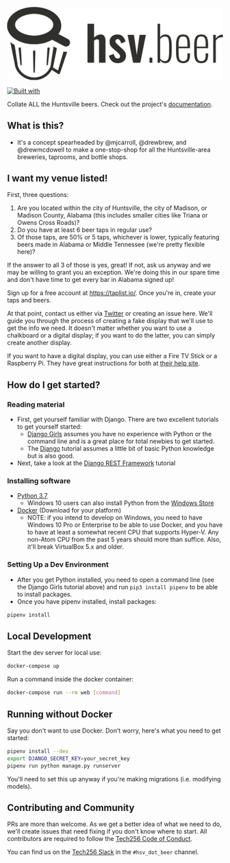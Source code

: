 
<img src="https://github.com/hsv-dot-beer/hsvdotbeer/blob/master/web/static/svg/hsv-beer-logo.svg">


[![Built with](https://img.shields.io/badge/Built_with-Cookiecutter_Django_Rest-F7B633.svg)](https://github.com/agconti/cookiecutter-django-rest)

Collate ALL the Huntsville beers. Check out the project's [documentation](https://github.com/austinprog/hsvdotbeer/wiki).

## What is this?

- It's a concept spearheaded by @mjcarroll, @drewbrew, and @drewmcdowell to
make a one-stop-shop for all the Huntsville-area breweries, taprooms, and
bottle shops.

## I want my venue listed!

First, three questions:
1. Are you located within the city of Huntsville, the city of Madison, or
   Madison County, Alabama (this includes smaller cities like Triana or
   Owens Cross Roads)?
2. Do you have at least 6 beer taps in regular use?
3. Of those taps, are 50% or 5 taps, whichever is lower, typically featuring
   beers made in Alabama or Middle Tennessee (we're pretty flexible here)?

If the answer to all 3 of those is yes, great! If not, ask us anyway and we
may be willing to grant you an exception. We're doing this in our spare time
and don't have time to get every bar in Alabama signed up!

Sign up for a free account at https://taplist.io/. Once you're in, create your
taps and beers.

At that point, contact us either via [Twitter](https://twitter.com/hsvdotbeer)
or creating an issue here. We'll guide you through the process of creating a
fake display that we'll use to get the info we need. It doesn't matter whether
you want to use a chalkboard or a digital display; if you want to do the latter,
you can simply create another display.

If you want to have a digital display, you can use either a Fire TV Stick or
a Raspberry Pi. They have great instructions for both at
[their help site](https://taplist.io/help).

## How do I get started?

### Reading material

- First, get yourself familiar with Django. There are two excellent tutorials to get yourself started:
  - [Django Girls](https://tutorial.djangogirls.org/) assumes you have no experience with Python or the command line and is a great place for total newbies to get started.
  - The [Django](https://docs.djangoproject.com/en/2.2/intro/) tutorial assumes a little bit of basic Python knowledge but is also good.
- Next, take a look at the [Django REST Framework](https://www.django-rest-framework.org/tutorial/1-serialization/) tutorial

### Installing software

- [Python 3.7](https://www.python.org/downloads/)
   - Windows 10 users can also install Python from the [Windows Store](https://docs.python.org/3.7/using/windows.html#windows-store)
- [Docker](https://docs.docker.com/docker-for-mac/install/) (Download for your platform)
  - NOTE: if you intend to develop on Windows, you need to have Windows 10 Pro
    or Enterprise to be able to use Docker, and you have to have at least a
    somewhat recent CPU that supports Hyper-V. Any non-Atom CPU from the past 5
    years should more than suffice. Also, it'll break VirtualBox 5.x and older.

### Setting Up a Dev Environment

- After you get Python installed, you need to open a command line (see the
  Django Girls tutorial above) and run `pip3 install pipenv` to be able to
  install packages.
- Once you have pipenv installed, install packages:

```bash
pipenv install
```

## Local Development

Start the dev server for local use:

```bash
docker-compose up
```

Run a command inside the docker container:

```bash
docker-compose run --rm web [command]
```

## Running without Docker

Say you don't want to use Docker. Don't worry, here's what you need to get started:

```bash
pipenv install --dev
export DJANGO_SECRET_KEY=your_secret_key
pipenv run python manage.py runserver
```

You'll need to set this up anyway if you're making migrations (i.e. modifying models).

## Contributing and Community

PRs are more than welcome.  As we get a better idea of what we need to do, we'll
create issues that need fixing if you don't know where to start.  All
contributors are required to follow the [Tech256 Code of Conduct](https://github.com/tech256/CoC).

You can find us on the [Tech256 Slack](https://tech256.com) in the `#hsv_dot_beer` channel.
